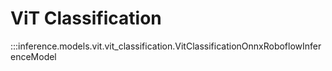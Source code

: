 # ViT Classification

:::inference.models.vit.vit_classification.VitClassificationOnnxRoboflowInferenceModel